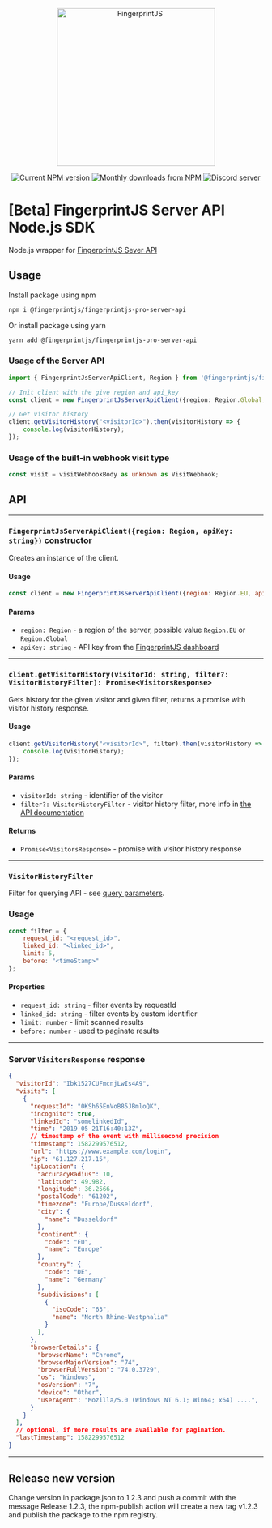 <p align="center">
  <a href="https://fingerprintjs.com">
    <img src="https://user-images.githubusercontent.com/10922372/126062498-31921b6c-c7fd-47cb-bf85-9e172e08b664.png" alt="FingerprintJS" width="312px" />
  </a>
<p align="center">
<a href="https://www.npmjs.com/package/@fingerprintjs/fingerprintjs-pro-server-api">
  <img src="https://img.shields.io/npm/v/@fingerprintjs/fingerprintjs-pro-server-api.svg" alt="Current NPM version">
</a>
<a href="https://www.npmjs.com/package/@fingerprintjs/fingerprintjs-pro-server-api">
  <img src="https://img.shields.io/npm/dm/@fingerprintjs/fingerprintjs-pro-server-api.svg" alt="Monthly downloads from NPM">
</a>
  <a href="https://discord.gg/39EpE2neBg">
    <img src="https://img.shields.io/discord/852099967190433792?style=logo&label=Discord&logo=Discord&logoColor=white" alt="Discord server">
  </a>
    
# [Beta] FingerprintJS Server API Node.js SDK
Node.js wrapper for [FingerprintJS Sever API](https://dev.fingerprintjs.com/docs/server-api)

## Usage

Install package using npm
``` sh
npm i @fingerprintjs/fingerprintjs-pro-server-api
```

Or install package using yarn
``` sh
yarn add @fingerprintjs/fingerprintjs-pro-server-api
```

### Usage of the Server API
```ts
import { FingerprintJsServerApiClient, Region } from '@fingerprintjs/fingerprintjs-pro-server-api';

// Init client with the give region and api_key
const client = new FingerprintJsServerApiClient({region: Region.Global, apiKey: "<api_key>"});

// Get visitor history
client.getVisitorHistory("<visitorId>").then(visitorHistory => {
    console.log(visitorHistory);
});

```

### Usage of the built-in webhook visit type
```ts
const visit = visitWebhookBody as unknown as VisitWebhook;
```

## API
---
### `FingerprintJsServerApiClient({region: Region, apiKey: string})` constructor
Creates an instance of the client.
#### Usage
```js
const client = new FingerprintJsServerApiClient({region: Region.EU, apiKey: "<api_key>"});
```
#### Params
- `region: Region` - a region of the server, possible value `Region.EU` or `Region.Global`
- `apiKey: string` - API key from the [FingerprintJS dashboard](https://dashboard.fingerprintjs.com/)
---

### `client.getVisitorHistory(visitorId: string, filter?: VisitorHistoryFilter): Promise<VisitorsResponse>`
Gets history for the given visitor and given filter, returns a promise with visitor history response.
#### Usage
```js
client.getVisitorHistory("<visitorId>", filter).then(visitorHistory => {
    console.log(visitorHistory);
});
```
#### Params
- `visitorId: string` - identifier of the visitor
- `filter?: VisitorHistoryFilter` - visitor history filter, more info in [the API documentation](https://dev.fingerprintjs.com/docs/server-api#query-parameters)
#### Returns
- `Promise<VisitorsResponse>` - promise with visitor history response
---
### `VisitorHistoryFilter`
Filter for querying API - see [query parameters](VisitorHistoryFilter).
### Usage
```js
const filter = {
    request_id: "<request_id>",
    linked_id: "<linked_id>",
    limit: 5,
    before: "<timeStamp>"
};
```
#### Properties
- `request_id: string` - filter events by requestId
- `linked_id: string` - filter events by custom identifier
- `limit: number` - limit scanned results
- `before: number` - used to paginate results
---
### Server `VisitorsResponse` response
```json
{
  "visitorId": "Ibk1527CUFmcnjLwIs4A9",
  "visits": [
    {
      "requestId": "0KSh65EnVoB85JBmloQK",
      "incognito": true,
      "linkedId": "somelinkedId",
      "time": "2019-05-21T16:40:13Z",
      // timestamp of the event with millisecond precision
      "timestamp": 1582299576512,
      "url": "https://www.example.com/login",
      "ip": "61.127.217.15",
      "ipLocation": {
        "accuracyRadius": 10,
        "latitude": 49.982,
        "longitude": 36.2566,
        "postalCode": "61202",
        "timezone": "Europe/Dusseldorf",
        "city": {
          "name": "Dusseldorf"
        },
        "continent": {
          "code": "EU",
          "name": "Europe"
        },
        "country": {
          "code": "DE",
          "name": "Germany"
        },
        "subdivisions": [
          {
            "isoCode": "63",
            "name": "North Rhine-Westphalia"
          }
        ],
      },
      "browserDetails": {
        "browserName": "Chrome",
        "browserMajorVersion": "74",
        "browserFullVersion": "74.0.3729",
        "os": "Windows",
        "osVersion": "7",
        "device": "Other",
        "userAgent": "Mozilla/5.0 (Windows NT 6.1; Win64; x64) ....",
      }
    }
  ],
  // optional, if more results are available for pagination.
  "lastTimestamp": 1582299576512
}
```
---
## Release new version
Change version in package.json to 1.2.3 and push a commit with the message Release 1.2.3, the npm-publish action will create a new tag v1.2.3 and publish the package to the npm registry.
